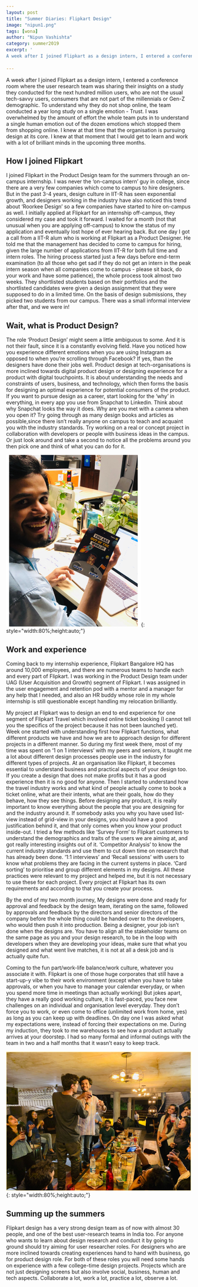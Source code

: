 ```yaml
---
layout: post
title: "Summer Diaries: Flipkart Design"
image: "nipun1.png"
tags: [wona]
author: "Nipun Vashishta"
category: summer2019
excerpt: '
A week after I joined Flipkart as a design intern, I entered a conference room where the user research team was sharing their insights on a study they conducted for the next hundred million users, who are not the usual tech-savvy users, consumers that are not part of the millennials or Gen-Z demographic.'

---
```


A week after I joined Flipkart as a design intern, I entered a conference room where the user research team was sharing their insights on a study they conducted for the next hundred million users, who are not the usual tech-savvy users, consumers that are not part of the millennials or Gen-Z demographic. To understand why they do not shop online, the team conducted a year long study on a single emotion - Trust. I was overwhelmed by the amount of effort the whole team puts in to understand a single human emotion out of the dozen emotions which stopped them from shopping online. I knew at that time that the organisation is pursuing design at its core. I knew at that moment that I would get to learn and work with a lot of brilliant minds in the upcoming three months.


## How I joined Flipkart


I joined Flipkart in the Product Design team for the summers through an on-campus internship. I was never the ‘on-campus intern’ guy in college, since there are a very few companies which  come to campus to hire designers. But in the past 3-4 years, design culture in IIT-R has seen exponential growth, and designers working in the industry have also noticed this trend about ‘Roorkee Design’ so a few companies have started to hire on-campus as well. I initially applied at Flipkart for an internship off-campus, they considered my case and took it forward. I waited for a month (not that unusual when you are applying off-campus) to know the status of my application and eventually lost hope of ever hearing back. But one day I got a call from a IIT-R alum who is working at Flipkart as a Product Designer. He told me that the management has decided to come to campus for hiring, given the large number of applications from IIT-R for both full time and intern roles. The hiring process started just a few days before end-term examination (to all those who get sad if they do not get an intern in the peak intern season when all companies come to campus - please sit back, do your work and have some patience), the whole process took almost two weeks. They shortlisted students based on their portfolios and the shortlisted candidates were given a design assignment that they were supposed to do in a limited time. On the basis of design submissions, they picked two students from our campus. There was a small informal interview after that, and we were in!



## Wait, what is Product Design?

The role ‘Product Design’ might seem a little ambiguous to some. And it is not their fault, since it is a constantly evolving field. Have you noticed how you experience different emotions when you are using Instagram as opposed to when you’re scrolling through Facebook? If yes, than the designers have done their jobs well. Product design at tech-organisations is more inclined towards digital product design or designing experience for a product with digital touchpoints. It is about understanding the needs and constraints of users, business, and technology, which then forms the basis for designing an optimal experience for potential consumers of the product. If you want to pursue design as a career, start looking for the ‘why’ in everything, in every app you use from Snapchat to Linkedin. Think about why Snapchat looks the way it does. Why are you met with a camera when you open it? Try going through as many design books and articles as possible,since there isn’t really anyone on campus to teach and acquaint you with the industry standards. Try working on a real or concept project in collaboration with developers or people with business ideas in the campus. Or just look around and take a second to notice all the problems around you then pick one and think of what you can do for it.

![pic2](/images/posts/nipun2.png){: style="width:80%;height:auto;"}

## Work and experience

Coming back to my internship experience, Flipkart Bangalore HQ has around 10,000 employees, and there are numerous teams to handle each and every part of Flipkart. I was working in the Product Design team under UAG (User Acquisition and Growth) segment of Flipkart. I was assigned in the user engagement and retention pod with a mentor and a manager for any help that I needed, and also an HR buddy whose role in my whole internship is still questionable except handling my relocation brilliantly. 

My project at Flipkart was to design an end to end experience for one segment of Flipkart Travel which involved online ticket booking (I cannot tell you the specifics of the project because it has not been launched yet). Week one started with understanding first how Flipkart functions, what different products we have and how we are to approach design for different projects in a different manner. So during my first week there, most of my time was spent on ‘1 on 1 interviews’ with my peers and seniors, it taught me a lot about different design processes people use in the industry for different types of projects. At an organisation like Flipkart, it becomes essential to understand business and practical aspects of your design too. If you create a design that does not make profits but it has a good experience then it is no good for anyone. Then I started to understand how the travel industry works and what kind of people actually come to book a ticket online, what are their intents, what are their goals, how do they behave, how they see things. Before designing any product, it is really important to know everything about the people that you are designing for and the industry around it. If somebody asks you why you have used list-view instead of grid-view in your designs, you should have a good justification behind it, and that only comes when you know your product inside-out. I tried a few methods like ‘Survey Form’ to Flipkart customers to understand the demographics and traits of the users we are aiming at, and got really interesting insights out of it. ‘Competitor Analysis’ to know the current industry standards and use them to cut down time on research that has already been done. ‘1:1 interviews’ and ‘Recall sessions’ with users to know what problems they are facing in the current systems in place. ‘Card sorting’ to prioritise and group different elements in my designs. All these practices were relevant to my project and helped me, but it is not necessary to use these for each project. Every project at Flipkart has its own requirements and according to that you create your process.

By the end of my two month journey, My designs were done and ready for approval and feedback by the design team, iterating on the same, followed by approvals and feedback by the directors and senior directors of the company before the whole thing could be handed over to the developers, who would then push it into production. Being a designer, your job isn’t done when the designs are. You have to align all the stakeholder teams on the same page as you and your design research, to be in the loop with developers when they are developing your ideas, make sure that what you designed and what went live matches, it is not at all a desk job and is actually quite fun. 

Coming to the fun part/work-life balance/work culture, whatever you associate it with. Flipkart is one of those huge corporates that still have a start-up-y vibe to their work environment (except when you have to take approvals, or when you have to manage your calendar everyday, or when you spend more time in meetings than actually working) But jokes apart, they have a really good working culture, it is fast-paced, you face new challenges on  an individual and organisation level everyday. They don’t force you to work, or even come to office (unlimited work from home, yes) as long as you can keep up with deadlines. On day one I was asked what my expectations were, instead of forcing their expectations on me. During my induction, they took to me warehouses to see how a product actually arrives at your doorstep. I had so many formal and informal outings with the team in two and a half months that it wasn’t easy to keep track. 


![pic3](/images/posts/nipun3.png){: style="width:80%;height:auto;"}


## Summing up the summers

Flipkart design has a very strong design team as of now with almost 30 people, and one of the best user-research teams in India too. For anyone who wants to learn about design research and conduct it by going to ground should try aiming for user researcher roles. For designers who are more inclined towards creating experiences hand to hand with business, go for product design role. For both of these roles you will need some hands on experience with a few college-time design projects. Projects which are not just designing screens but also involve social, business, human and tech aspects. Collaborate a lot, work a lot, practice a lot, observe a lot. 






